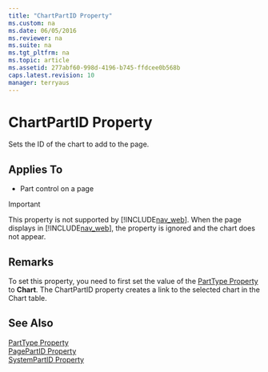 ```yaml
---
title: "ChartPartID Property"
ms.custom: na
ms.date: 06/05/2016
ms.reviewer: na
ms.suite: na
ms.tgt_pltfrm: na
ms.topic: article
ms.assetid: 277abf60-998d-4196-b745-ffdcee0b568b
caps.latest.revision: 10
manager: terryaus
---
```

# ChartPartID Property
Sets the ID of the chart to add to the page.  
  
## Applies To  
  
-   Part control on a page  
  
> [!IMPORTANT]  
>  This property is not supported by [!INCLUDE[nav_web](includes/nav_web_md.md)]. When the page displays in [!INCLUDE[nav_web](includes/nav_web_md.md)], the property is ignored and the chart does not appear.  
  
## Remarks  
 To set this property, you need to first set the value of the [PartType Property](PartType-Property.md) to **Chart**. The ChartPartID property creates a link to the selected chart in the Chart table.  
  
## See Also  
 [PartType Property](PartType-Property.md)   
 [PagePartID Property](PagePartID-Property.md)   
 [SystemPartID Property](SystemPartID-Property.md)